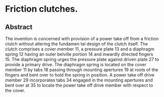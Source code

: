 # Friction clutches.

## Abstract
The invention is concerned with provision of a power take off from a friction clutch without altering the fundamen tal design of the clutch itself. The clutch comprises a cover member 11, a pressure plate 13 and a diaphragm spring 12 having an outer belville portion 14 and inwardly directed fingers 15. The diaphragm spring urges the pressure plate against driven plate 27 to provide a primary drive. The diaphragm spring is located on the cover member 11 by tabs 18 passing through mounting apertures 19 at roots of the fingers and bent over to hold the spring in position. A power take off drive member 29 incorporates tabs 34 engaged in the mounting apertures and bent over at 35 to locate the power take off drive member with respect to the cover.